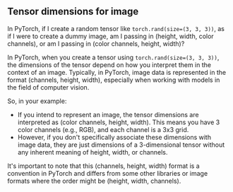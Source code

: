 ## Tensor dimensions for image

In PyTorch, if I create a random tensor like `torch.rand(size=(3, 3, 3))`, as if I were to create a dummy image, am I passing in (height, width, color channels), or am I passing in (color channels, height, width)?

In PyTorch, when you create a tensor using `torch.rand(size=(3, 3, 3))`, the dimensions of the tensor depend on how you interpret them in the context of an image. Typically, in PyTorch, image data is represented in the format (channels, height, width), especially when working with models in the field of computer vision.

So, in your example:

- If you intend to represent an image, the tensor dimensions are interpreted as (color channels, height, width). This means you have 3 color channels (e.g., RGB), and each channel is a 3x3 grid.
- However, if you don't specifically associate these dimensions with image data, they are just dimensions of a 3-dimensional tensor without any inherent meaning of height, width, or channels.

It's important to note that this (channels, height, width) format is a convention in PyTorch and differs from some other libraries or image formats where the order might be (height, width, channels).
